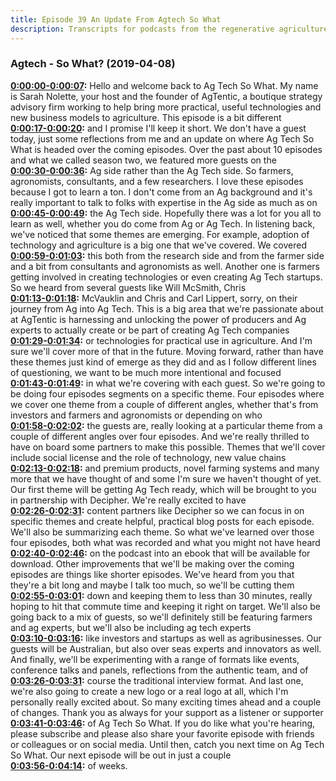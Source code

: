 ```yaml
---
title: Episode 39 An Update From Agtech So What
description: Transcripts for podcasts from the regenerative agriculture space. Search and find episodes and timestamps.
---
```


### Agtech - So What?  (2019-04-08)  

**[0:00:00-0:00:07](https://player.whooshkaa.com/episode?id=357501#t=0:00:00):**  Hello and welcome back to Ag Tech So What. My name is Sarah Nolette, your host and the  founder of AgTentic, a boutique strategy advisory firm working to help bring more practical,  useful technologies and new business models to agriculture. This episode is a bit different  
**[0:00:17-0:00:20](https://player.whooshkaa.com/episode?id=357501#t=0:00:17):**  and I promise I'll keep it short. We don't have a guest today, just some reflections  from me and an update on where Ag Tech So What is headed over the coming episodes. Over  the past about 10 episodes and what we called season two, we featured more guests on the  
**[0:00:30-0:00:36](https://player.whooshkaa.com/episode?id=357501#t=0:00:30):**  Ag side rather than the Ag Tech side. So farmers, agronomists, consultants, and a few researchers.  I love these episodes because I got to learn a ton. I don't come from an Ag background  and it's really important to talk to folks with expertise in the Ag side as much as on  
**[0:00:45-0:00:49](https://player.whooshkaa.com/episode?id=357501#t=0:00:45):**  the Ag Tech side. Hopefully there was a lot for you all to learn as well, whether you  do come from Ag or Ag Tech. In listening back, we've noticed that some themes are emerging.  For example, adoption of technology and agriculture is a big one that we've covered. We covered  
**[0:00:59-0:01:03](https://player.whooshkaa.com/episode?id=357501#t=0:00:59):**  this both from the research side and from the farmer side and a bit from consultants  and agronomists as well. Another one is farmers getting involved in creating technologies  or even creating Ag Tech startups. So we heard from several guests like Will McSmith, Chris  
**[0:01:13-0:01:18](https://player.whooshkaa.com/episode?id=357501#t=0:01:13):**  McVauklin and Chris and Carl Lippert, sorry, on their journey from Ag into Ag Tech. This  is a big area that we're passionate about at AgTentic is harnessing and unlocking the  power of producers and Ag experts to actually create or be part of creating Ag Tech companies  
**[0:01:29-0:01:34](https://player.whooshkaa.com/episode?id=357501#t=0:01:29):**  or technologies for practical use in agriculture. And I'm sure we'll cover more of that in the  future. Moving forward, rather than have these themes just kind of emerge as they did and  as I follow different lines of questioning, we want to be much more intentional and focused  
**[0:01:43-0:01:49](https://player.whooshkaa.com/episode?id=357501#t=0:01:43):**  in what we're covering with each guest. So we're going to be doing four episodes segments  on a specific theme. Four episodes where we cover one theme from a couple of different  angles, whether that's from investors and farmers and agronomists or depending on who  
**[0:01:58-0:02:02](https://player.whooshkaa.com/episode?id=357501#t=0:01:58):**  the guests are, really looking at a particular theme from a couple of different angles over  four episodes. And we're really thrilled to have on board some partners to make this possible.  Themes that we'll cover include social license and the role of technology, new value chains  
**[0:02:13-0:02:18](https://player.whooshkaa.com/episode?id=357501#t=0:02:13):**  and premium products, novel farming systems and many more that we have thought of and  some I'm sure we haven't thought of yet. Our first theme will be getting Ag Tech ready,  which will be brought to you in partnership with Decipher. We're really excited to have  
**[0:02:26-0:02:31](https://player.whooshkaa.com/episode?id=357501#t=0:02:26):**  content partners like Decipher so we can focus in on specific themes and create helpful,  practical blog posts for each episode. We'll also be summarizing each theme. So what we've  learned over those four episodes, both what was recorded and what you might not have heard  
**[0:02:40-0:02:46](https://player.whooshkaa.com/episode?id=357501#t=0:02:40):**  on the podcast into an ebook that will be available for download. Other improvements  that we'll be making over the coming episodes are things like shorter episodes. We've heard  from you that they're a bit long and maybe I talk too much, so we'll be cutting them  
**[0:02:55-0:03:01](https://player.whooshkaa.com/episode?id=357501#t=0:02:55):**  down and keeping them to less than 30 minutes, really hoping to hit that commute time and  keeping it right on target. We'll also be going back to a mix of guests, so we'll definitely  still be featuring farmers and ag experts, but we'll also be including ag tech experts  
**[0:03:10-0:03:16](https://player.whooshkaa.com/episode?id=357501#t=0:03:10):**  like investors and startups as well as agribusinesses. Our guests will be Australian, but also over  seas experts and innovators as well. And finally, we'll be experimenting with a range of formats  like events, conference talks and panels, reflections from the authentic team, and of  
**[0:03:26-0:03:31](https://player.whooshkaa.com/episode?id=357501#t=0:03:26):**  course the traditional interview format. And last one, we're also going to create a new  logo or a real logo at all, which I'm personally really excited about. So many exciting times  ahead and a couple of changes. Thank you as always for your support as a listener or supporter  
**[0:03:41-0:03:46](https://player.whooshkaa.com/episode?id=357501#t=0:03:41):**  of Ag Tech So What. If you do like what you're hearing, please subscribe and please also  share your favorite episode with friends or colleagues or on social media. Until then,  catch you next time on Ag Tech So What. Our next episode will be out in just a couple  
**[0:03:56-0:04:14](https://player.whooshkaa.com/episode?id=357501#t=0:03:56):**  of weeks.  